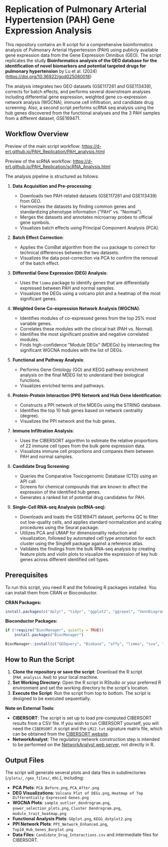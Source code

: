 # Replication of Pulmonary Arterial Hypertension (PAH) Gene Expression Analysis

This repository contains an R script for a comprehensive bioinformatics analysis of Pulmonary Arterial Hypertension (PAH) using publicly available gene expression data from the Gene Expression Omnibus (GEO). The script replicates the study **Bioinformatics analysis of the GEO database for the identification of novel biomarkers and potential targeted drugs for pulmonary hypertension** by Lu et al. (2024) (https://doi.org/10.36922/gpd025080018)

The analysis integrates two GEO datasets (GSE117261 and GSE113439), corrects for batch effects, and performs several downstream analyses including differential gene expression, weighted gene co-expression network analysis (WGCNA), immune cell infiltration, and candidate drug screening. Also, a second script performs scRNA seq analysis using the hub genes discovered from the functional analyses and the 3 PAH samples from a different dataset, GSE169471.

## Workflow Overview

Preview of the main script workflow: https://d-ert.github.io/PAH_Replication/PAH_analysis.html

Preview of the scRNA workflow: https://d-ert.github.io/PAH_Replication/scRNA_Analysis.html

The analysis pipeline is structured as follows:

1.  **Data Acquisition and Pre-processing**:
    *   Downloads two PAH-related datasets (GSE117261 and GSE113439) from GEO.
    *   Harmonizes the datasets by finding common genes and standardizing phenotype information ("PAH" vs. "Normal").
    *   Merges the datasets and annotates microarray probes to official gene symbols.
    *   Visualizes batch effects using Principal Component Analysis (PCA).

2.  **Batch Effect Correction**:
    *   Applies the ComBat algorithm from the `sva` package to correct for technical differences between the two datasets.
    *   Visualizes the data post-correction via PCA to confirm the removal of the batch effect.

3.  **Differential Gene Expression (DEG) Analysis**:
    *   Uses the `limma` package to identify genes that are differentially expressed between PAH and normal samples.
    *   Visualizes the DEGs using a volcano plot and a heatmap of the most significant genes.

4.  **Weighted Gene Co-expression Network Analysis (WGCNA)**:
    *   Identifies modules of co-expressed genes from the top 25% most variable genes.
    *   Correlates these modules with the clinical trait (PAH vs. Normal).
    *   Identifies the most significant positive and negative correlated modules.
    *   Finds high-confidence "Module DEGs" (MDEGs) by intersecting the significant WGCNA modules with the list of DEGs.

5.  **Functional and Pathway Analysis**:
    *   Performs Gene Ontology (GO) and KEGG pathway enrichment analysis on the final MDEG list to understand their biological functions.
    *   Visualizes enriched terms and pathways.

6.  **Protein-Protein Interaction (PPI) Network and Hub Gene Identification**:
    *   Constructs a PPI network of the MDEGs using the STRING database.
    *   Identifies the top 10 hub genes based on network centrality (degree).
    *   Visualizes the PPI network and the hub genes.

7.  **Immune Infiltration Analysis**:
    *   Uses the CIBERSORT algorithm to estimate the relative proportions of 22 immune cell types from the bulk gene expression data.
    *   Visualizes immune cell proportions and compares them between PAH and normal samples.

8.  **Candidate Drug Screening**:
    *   Queries the Comparative Toxicogenomic Database (CTD) using an API call.
    *   Screens for chemical compounds that are known to affect the expression of the identified hub genes.
    *   Generates a ranked list of potential drug candidates for PAH.

9. **Single-Cell RNA-seq Analysis (scRNA-seq)**:

   * Downloads and loads the GSE169471 dataset, performs QC to filter out low-quality cells, and applies standard normalization and scaling procedures using the Seurat package.  
   * Utilizes PCA and UMAP for dimensionality reduction and visualization, followed by automated cell type annotation for each cluster using the SingleR package against a reference atlas.  
   * Validates the findings from the bulk RNA-seq analysis by creating feature plots and violin plots to visualize the expression of key hub genes across different identified cell types.  


## Prerequisites

To run this script, you need R and the following R packages installed. You can install them from CRAN or Bioconductor.

**CRAN Packages:**
```R
install.packages(c("dplyr", "tidyr", "ggplot2", "ggrepel", "VennDiagram", "ggvenn", "conflicted", "httr", "jsonlite", "pheatmap", "corrplot", "vioplot", "ggpubr"))
```

**Bioconductor Packages:**
```R
if (!require("BiocManager", quietly = TRUE))
    install.packages("BiocManager")

BiocManager::install(c("GEOquery", "Biobase", "affy", "limma", "sva", "ComplexHeatmap", "circlize", "clusterProfiler", "enrichplot", "org.Hs.eg.db", "hugene10sttranscriptcluster.db", "STRINGdb", "igraph", "ggraph", "WGCNA"))
```

## How to Run the Script

1.  **Clone the repository or save the script**: Download the R script (`PAH_analysis.Rmd`) to your local machine.
2.  **Set Working Directory**: Open the R script in RStudio or your preferred R environment and set the working directory to the script's location.
3.  **Execute the Script**: Run the script from top to bottom. The script is designed to be executed sequentially.

**Note on External Tools**:
*   **CIBERSORT**: The script is set up to load pre-computed CIBERSORT results from a CSV file. If you wish to run CIBERSORT yourself, you will need the `CIBERSORT.R` script and the `LM22.txt` signature matrix file, which can be obtained from the [CIBERSORT website](https://cibersort.stanford.edu/).
*   **NetworkAnalyst**: The regulatory network construction step is intended to be performed on the [NetworkAnalyst web server](https://www.networkanalyst.ca/), not directly in R.

## Output Files

The script will generate several plots and data files in subdirectories (`/plots/`, `/geo_files/`, etc.), including:

*   **PCA Plots**: `PCA_Before.png`, `PCA_After.png`
*   **DEG Visualizations**: `Volcano Plot of DEGs.png`, `Heatmap of Top Differentially Expressed Genes.png`
*   **WGCNA Plots**: `sample_outlier_dendrogram.png`, `power_selection_plots.png`, `Cluster Dendrogram.png`, `module_trait_heatmap.png`
*   **Functional Analysis Plots**: `GOplot.png`, `KEGG_dotplot2.png`
*   **PPI Network Plots**: `PPI_Network_Enhanced.png`, `Top10_Hub_Genes_Barplot.png`
*   **Data Files**: `Candidate_Drug_Interactions.csv` and intermediate files for CIBERSORT.
